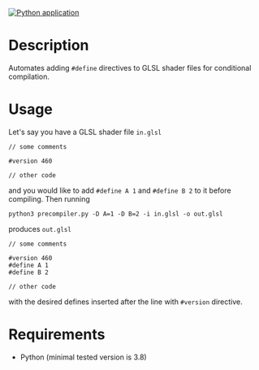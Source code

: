 [![Python application](https://github.com/th3or14/glsl-precompiler/actions/workflows/python-app.yml/badge.svg)](https://github.com/th3or14/glsl-precompiler/actions/workflows/python-app.yml)

# Description

Automates adding `#define` directives to GLSL shader files for conditional compilation.

# Usage

Let's say you have a GLSL shader file `in.glsl`

```
// some comments

#version 460

// other code
```

and you would like to add `#define A 1` and `#define B 2` to it before compiling. Then running

```
python3 precompiler.py -D A=1 -D B=2 -i in.glsl -o out.glsl
```

produces `out.glsl`

```
// some comments

#version 460
#define A 1
#define B 2

// other code
```

with the desired defines inserted after the line with `#version` directive.

# Requirements

- Python (minimal tested version is 3.8)
